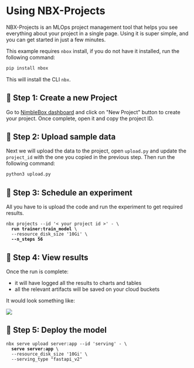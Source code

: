 # Using NBX-Projects

NBX-Projects is an MLOps project management tool that helps you see everything about your project in a single page. Using it is super simple, and you can get started in just a few minutes.

This example requires `nbox` install, if you do not have it installed, run the following command:

```bash
pip install nbox
```

This will install the CLI `nbx`.

## 🍇 Step 1: Create a new Project

Go to [NimbleBox dashboard](https://app.nimblebox.ai/) and click on "New Project" button to create your project. Once complete, open it and copy the project ID.

## 🍄 Step 2: Upload sample data

Next we will upload the data to the project, open `upload.py` and update the `project_id` with the one you copied in the previous step. Then run the following command:

```bash
python3 upload.py
```

## 🍉 Step 3: Schedule an experiment

All you have to is upload the code and run the experiment to get required results.

<pre><code>nbx projects --id '< your project id >' - \
  <b>run trainer:train_model</b> \
  --resource_disk_size '10Gi' \
  <b>--n_steps 56</b>
</code></pre>

## 🍍 Step 4: View results

Once the run is complete:
- it will have logged all the results to charts and tables
- all the relevant artifacts will be saved on your cloud buckets

It would look something like:

<img src="https://d2e931syjhr5o9.cloudfront.net/nbox/blackjack-project.png">

## 🍓 Step 5: Deploy the model

<pre><code>nbx serve upload server:app --id 'serving' - \
  <b>serve server:app</b> \
  --resource_disk_size '10Gi' \
  --serving_type "fastapi_v2"
</code></pre>
